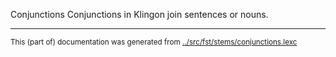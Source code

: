 Conjunctions
Conjunctions in Klingon join sentences or nouns.



* * *
<small>This (part of) documentation was generated from [../src/fst/stems/conjunctions.lexc](http://github.com/giellalt/lang-tlh/blob/main/../src/fst/stems/conjunctions.lexc)</small>